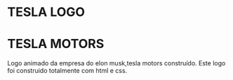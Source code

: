 # TESLA LOGO
<h1> TESLA MOTORS </h1>

<p> Logo animado da empresa do elon musk,tesla motors construído.
Este logo foi construido totalmente com html e css.

</p>
